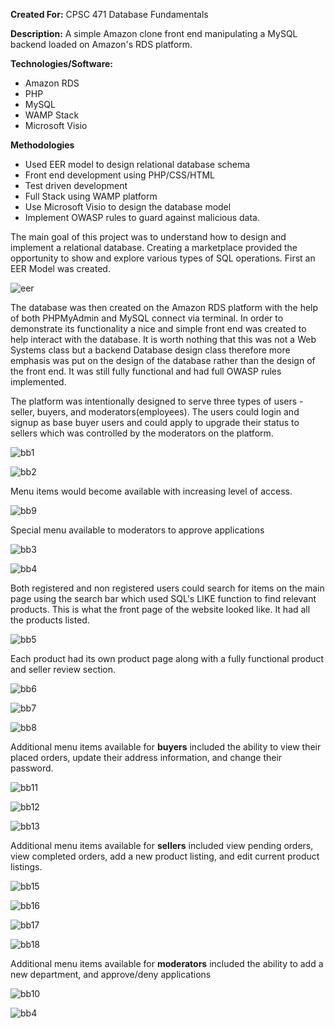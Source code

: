 **Created For:** CPSC 471 Database Fundamentals

**Description:** A simple Amazon clone front end manipulating a MySQL backend loaded on Amazon's RDS platform. 

**Technologies/Software:**
- Amazon RDS
- PHP
- MySQL
- WAMP Stack
- Microsoft Visio

**Methodologies**
- Used EER model to design relational database schema
- Front end development using PHP/CSS/HTML
- Test driven development 
- Full Stack using WAMP platform
- Use Microsoft Visio to design the database model
- Implement OWASP rules to guard against malicious data.

The main goal of this project was to understand how to design and implement a relational database. Creating a marketplace provided the opportunity to show and explore various types of SQL operations. First an EER Model was created. 

![eer](https://user-images.githubusercontent.com/5299394/29581245-f130c6c6-8735-11e7-989a-eb1ba1a1d472.png)

The database was then created on the Amazon RDS platform with the help of both PHPMyAdmin and MySQL connect via terminal. In order to demonstrate its functionality a nice and simple front end was created to help interact with the database. It is worth nothing that this was not a Web Systems class but a backend Database design class therefore more emphasis was put on the design of the database rather than the design of the front end. It was still fully functional and had full OWASP rules implemented.

The platform was intentionally designed to serve three types of users - seller, buyers, and moderators(employees). The users could login and signup as base buyer users and could apply to upgrade their status to sellers which was controlled by the moderators on the platform.

![bb1](https://user-images.githubusercontent.com/5299394/29581696-6b31606a-8737-11e7-8948-eddea7d19b71.png)

![bb2](https://user-images.githubusercontent.com/5299394/29581697-6b32c770-8737-11e7-9989-fbb76e09e1fc.png)

Menu items would become available with increasing level of access. 

![bb9](https://user-images.githubusercontent.com/5299394/29582420-dedc9f0a-8739-11e7-9f3c-6406db7f4c75.png)

Special menu available to moderators to approve applications

![bb3](https://user-images.githubusercontent.com/5299394/29581699-6b37d4fe-8737-11e7-8d30-b103037b4644.png)

![bb4](https://user-images.githubusercontent.com/5299394/29581700-6b3a0076-8737-11e7-8466-17b67a380a9d.png)

Both registered and non registered users could search for items on the main page using the search bar which used SQL's LIKE function to find relevant products. This is what the front page of the website looked like. It had all the products listed. 

![bb5](https://user-images.githubusercontent.com/5299394/29581993-53ccaf0a-8738-11e7-90a4-03978a4bf200.png)

Each product had its own product page along with a fully functional product and seller review section. 

![bb6](https://user-images.githubusercontent.com/5299394/29582135-cb1364f0-8738-11e7-81ff-fce2c5882d3a.png)

![bb7](https://user-images.githubusercontent.com/5299394/29582136-cb188a70-8738-11e7-8cc2-96d1511836e6.png)

![bb8](https://user-images.githubusercontent.com/5299394/29582137-cb1927d2-8738-11e7-8fdd-87f106d1a737.png)

Additional menu items available for **buyers** included the ability to view their placed orders, update their address information, and change their password.

![bb11](https://user-images.githubusercontent.com/5299394/29582680-da8b0864-873a-11e7-991e-db366bfb8d76.png)

![bb12](https://user-images.githubusercontent.com/5299394/29582679-da895cb2-873a-11e7-976d-0847e120916a.png)

![bb13](https://user-images.githubusercontent.com/5299394/29582681-da8be68a-873a-11e7-8216-4c6ab5c7578c.png)

Additional menu items available for **sellers** included view pending orders, view completed orders, add a new product listing, and edit current product listings.

![bb15](https://user-images.githubusercontent.com/5299394/29582825-61f93e2e-873b-11e7-91e8-4d187adfc4d5.png)

![bb16](https://user-images.githubusercontent.com/5299394/29582828-61fa77d0-873b-11e7-9817-d0b676a464d0.png)

![bb17](https://user-images.githubusercontent.com/5299394/29582827-61fa2df2-873b-11e7-91a1-43890fec373c.png)

![bb18](https://user-images.githubusercontent.com/5299394/29582829-61fac47e-873b-11e7-8a92-cefdfdb67a17.png)

Additional menu items available for **moderators** included the ability to add a new department, and approve/deny applications

![bb10](https://user-images.githubusercontent.com/5299394/29582525-3f49cb9c-873a-11e7-922b-32375f4631d4.png)

![bb4](https://user-images.githubusercontent.com/5299394/29581700-6b3a0076-8737-11e7-8466-17b67a380a9d.png)


